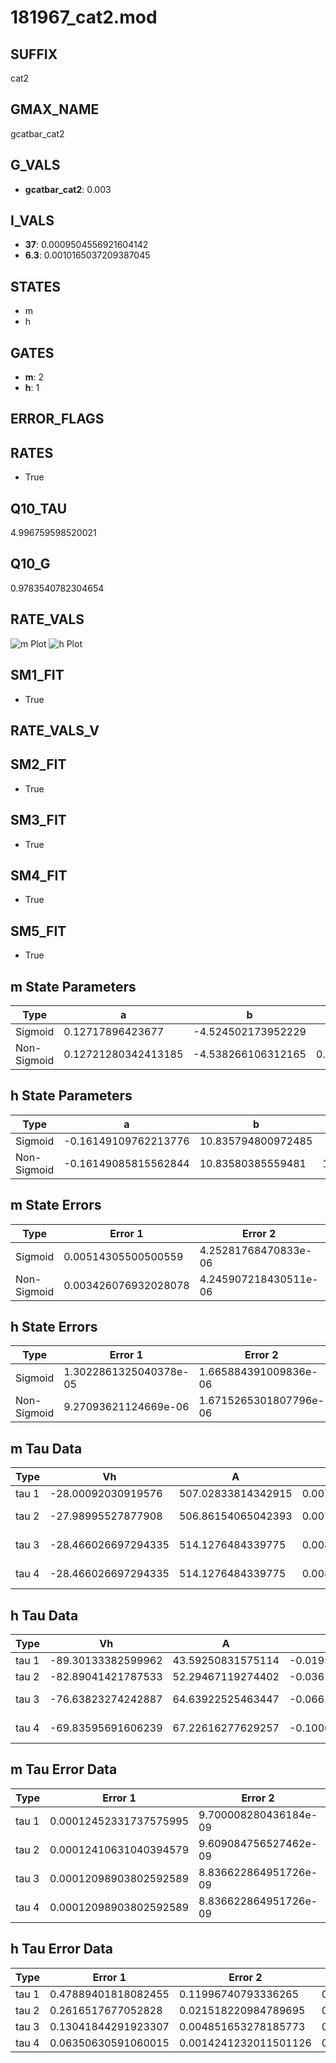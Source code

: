 # 181967_cat2.mod

## SUFFIX

cat2

## GMAX_NAME

gcatbar_cat2

## G_VALS

- **gcatbar_cat2**: 0.003

## I_VALS

- **37**: 0.0009504556921604142
- **6.3**: 0.0010165037209387045

## STATES

- m
- h

## GATES

- **m**: 2
- **h**: 1

## ERROR_FLAGS


## RATES

- True

## Q10_TAU

4.996759598520021

## Q10_G

0.9783540782304654

## RATE_VALS

![m Plot](/Users/pbozelos/Dropbox/icg-Chai-Panos/supermodels/output_markdown_files/Ca/181967_cat2.mod/images/m.png)
![h Plot](/Users/pbozelos/Dropbox/icg-Chai-Panos/supermodels/output_markdown_files/Ca/181967_cat2.mod/images/h.png)

## SM1_FIT

- True

## RATE_VALS_V

## SM2_FIT

- True

## SM3_FIT

- True

## SM4_FIT

- True

## SM5_FIT

- True

## m State Parameters

| Type | a | b | c | d |
| --- | --- | --- | --- | --- |
| Sigmoid | 0.12717896423677 | -4.524502173952229 |
| Non-Sigmoid | 0.12721280342413185 | -4.538266106312165 | 0.9999322253822233 | -0.002069994555331947 |

## h State Parameters

| Type | a | b | c | d |
| --- | --- | --- | --- | --- |
| Sigmoid | -0.16149109762213776 | 10.835794800972485 |
| Non-Sigmoid | -0.16149085815562844 | 10.83580385559481 | 1.0000034159979032 | 2.889964408912069e-06 |

## m State Errors

| Type | Error 1 | Error 2 | Error 3 |
| --- | --- | --- | --- |
| Sigmoid | 0.00514305500500559 | 4.25281768470833e-06 | 0.0030959685085932094 |
| Non-Sigmoid | 0.003426076932028078 | 4.245907218430511e-06 | 0.002062397987043314 |

## h State Errors

| Type | Error 1 | Error 2 | Error 3 |
| --- | --- | --- | --- |
| Sigmoid | 1.3022861325040378e-05 | 1.665884391009836e-06 | 1.1370205309260332e-05 |
| Non-Sigmoid | 9.27093621124669e-06 | 1.6715265301807796e-06 | 8.094415313188028e-06 |

## m Tau Data

| Type | Vh | A | b1 | b2 | c1 | c2 | d1 | d2 | e1 | e2 |
| --- | --- | --- | --- | --- | --- | --- | --- | --- | --- | --- |
| tau 1 | -28.00092030919576 | 507.02833814342915 | 0.007560514184909985 | 0.06803614361737477 |
| tau 2 | -27.98995527877908 | 506.86154065042393 | 0.007549355096284203 | -7.92697938786563e-08 | 0.06805778937472445 | -3.691751231981808e-07 |
| tau 3 | -28.466026697294335 | 514.1276484339775 | 0.008135152700742075 | 6.999261061014166e-06 | 3.091670833130546e-08 | 0.06728004374114609 | 1.3186469834161885e-05 | -9.249704696848816e-08 |
| tau 4 | -28.466026697294335 | 514.1276484339775 | 0.008135152700742075 | 6.999261061014166e-06 | 3.091670833130546e-08 | 0.0 | 0.06728004374114609 | 1.3186469834161885e-05 | -9.249704696848816e-08 | 0.0 |

## h Tau Data

| Type | Vh | A | b1 | b2 | c1 | c2 | d1 | d2 | e1 | e2 |
| --- | --- | --- | --- | --- | --- | --- | --- | --- | --- | --- |
| tau 1 | -89.30133382599962 | 43.59250831575114 | -0.019525877048415807 | -0.18087772900843657 |
| tau 2 | -82.89041421787533 | 52.29467119274402 | -0.036126611115967135 | 0.0001593206428405778 | -0.1535580600384583 | -0.003942947044411684 |
| tau 3 | -76.63823274242887 | 64.63922525463447 | -0.06618108810575554 | 0.0006937968413702579 | -2.2057722917989178e-06 | -0.11829866692664089 | -0.003433915631990989 | -7.666958808779708e-05 |
| tau 4 | -69.83595691606239 | 67.22616277629257 | -0.10062905112942444 | 0.001781176261474372 | -1.2700950768758574e-05 | 3.1350258357756636e-08 | -0.08642476317151151 | -0.003576972272320243 | -0.00019216505491739718 | -3.292488326812422e-06 |

## m Tau Error Data

| Type | Error 1 | Error 2 | Error 3 |
| --- | --- | --- | --- |
| tau 1 | 0.00012452331737575995 | 9.700008280436184e-09 | 6.713877275199704e-05 |
| tau 2 | 0.00012410631040394579 | 9.609084756527462e-09 | 6.691393665778871e-05 |
| tau 3 | 0.00012098903802592589 | 8.836622864951726e-09 | 6.52332085322891e-05 |
| tau 4 | 0.00012098903802592589 | 8.836622864951726e-09 | 6.52332085322891e-05 |

## h Tau Error Data

| Type | Error 1 | Error 2 | Error 3 |
| --- | --- | --- | --- |
| tau 1 | 0.47889401818082455 | 0.11996740793336265 | 0.23059340716198437 |
| tau 2 | 0.2616517677052828 | 0.021518220984789695 | 0.1259885701523534 |
| tau 3 | 0.13041844291923307 | 0.004851653278185773 | 0.06279809721521995 |
| tau 4 | 0.06350630591060015 | 0.0014241232011501126 | 0.03057907365772755 |

